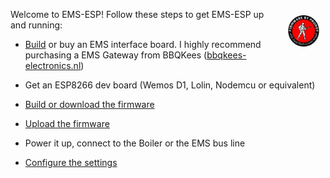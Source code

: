 <img style="margin: 10px 10px; float:right; width:10%" src="_media/logo/logo-proddy-fw.jpg" alt="EMS-ESP Logo"></img>

Welcome to EMS-ESP! Follow these steps to get EMS-ESP up and running:
<br>

- [Build](Building-your-own-test-circuit) or buy an EMS interface board. I highly recommend purchasing a EMS Gateway from BBQKees ([bbqkees-electronics.nl](https://bbqkees-electronics.nl))

- Get an ESP8266 dev board (Wemos D1, Lolin, Nodemcu or equivalent)
  
- [Build or download the firmware](Building-firmware)
  
- [Upload the firmware](Uploading-firmware)
  
- Power it up, connect to the Boiler or the EMS bus line
  
- [Configure the settings](Configure-firmware)
  